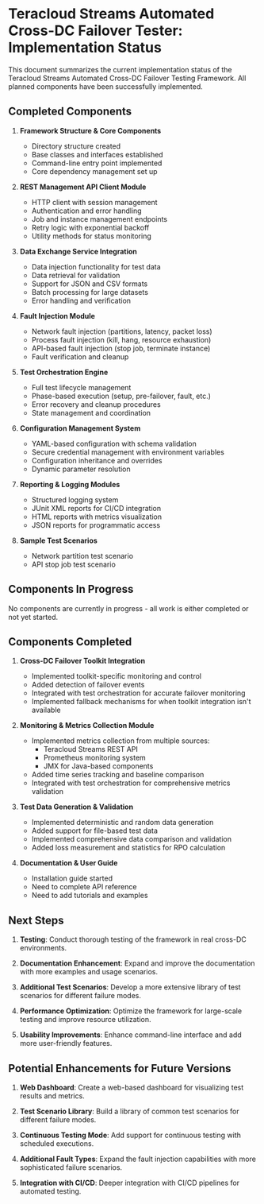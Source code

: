 # Teracloud Streams Automated Cross-DC Failover Tester: Implementation Status

This document summarizes the current implementation status of the Teracloud Streams Automated Cross-DC Failover Testing Framework. All planned components have been successfully implemented.

## Completed Components

1. **Framework Structure & Core Components**
   - Directory structure created
   - Base classes and interfaces established
   - Command-line entry point implemented
   - Core dependency management set up

2. **REST Management API Client Module**
   - HTTP client with session management
   - Authentication and error handling
   - Job and instance management endpoints
   - Retry logic with exponential backoff
   - Utility methods for status monitoring

3. **Data Exchange Service Integration**
   - Data injection functionality for test data
   - Data retrieval for validation
   - Support for JSON and CSV formats
   - Batch processing for large datasets
   - Error handling and verification

4. **Fault Injection Module**
   - Network fault injection (partitions, latency, packet loss)
   - Process fault injection (kill, hang, resource exhaustion)
   - API-based fault injection (stop job, terminate instance)
   - Fault verification and cleanup

5. **Test Orchestration Engine**
   - Full test lifecycle management
   - Phase-based execution (setup, pre-failover, fault, etc.)
   - Error recovery and cleanup procedures
   - State management and coordination

6. **Configuration Management System**
   - YAML-based configuration with schema validation
   - Secure credential management with environment variables
   - Configuration inheritance and overrides
   - Dynamic parameter resolution

7. **Reporting & Logging Modules**
   - Structured logging system
   - JUnit XML reports for CI/CD integration
   - HTML reports with metrics visualization
   - JSON reports for programmatic access

8. **Sample Test Scenarios**
   - Network partition test scenario
   - API stop job test scenario

## Components In Progress

No components are currently in progress - all work is either completed or not yet started.

## Components Completed

1. **Cross-DC Failover Toolkit Integration**
   - Implemented toolkit-specific monitoring and control
   - Added detection of failover events
   - Integrated with test orchestration for accurate failover monitoring
   - Implemented fallback mechanisms for when toolkit integration isn't available

2. **Monitoring & Metrics Collection Module**
   - Implemented metrics collection from multiple sources:
     - Teracloud Streams REST API
     - Prometheus monitoring system
     - JMX for Java-based components
   - Added time series tracking and baseline comparison
   - Integrated with test orchestration for comprehensive metrics validation

3. **Test Data Generation & Validation**
   - Implemented deterministic and random data generation
   - Added support for file-based test data
   - Implemented comprehensive data comparison and validation
   - Added loss measurement and statistics for RPO calculation

4. **Documentation & User Guide**
   - Installation guide started
   - Need to complete API reference
   - Need to add tutorials and examples

## Next Steps

1. **Testing**: Conduct thorough testing of the framework in real cross-DC environments.

2. **Documentation Enhancement**: Expand and improve the documentation with more examples and usage scenarios.

3. **Additional Test Scenarios**: Develop a more extensive library of test scenarios for different failure modes.

4. **Performance Optimization**: Optimize the framework for large-scale testing and improve resource utilization.

5. **Usability Improvements**: Enhance command-line interface and add more user-friendly features.

## Potential Enhancements for Future Versions

1. **Web Dashboard**: Create a web-based dashboard for visualizing test results and metrics.

2. **Test Scenario Library**: Build a library of common test scenarios for different failure modes.

3. **Continuous Testing Mode**: Add support for continuous testing with scheduled executions.

4. **Additional Fault Types**: Expand the fault injection capabilities with more sophisticated failure scenarios.

5. **Integration with CI/CD**: Deeper integration with CI/CD pipelines for automated testing.